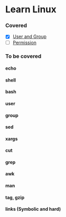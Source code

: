 # Learn Linux

### Covered
- [x] [User and Group](./user)
- [ ] [Permission](./permission)
 
### To be covered
#### echo
#### shell
#### bash
#### user
#### group
#### sed
#### xargs
#### cut
#### grep
#### awk
#### man
#### tag, gzip
#### links (Symbolic and hard)